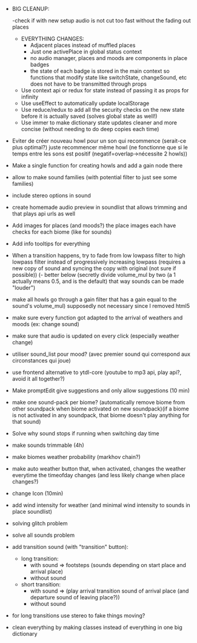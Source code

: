- BIG CLEANUP:

  -check if with new setup audio is not cut too fast without the fading out places

  - EVERYTHING CHANGES:
    - Adjacent places instead of muffled places
    - Just one activePlace in global status context
    - no audio manager, places and moods are components in place badges
    - the state of each badge is stored in the main context so functions that modify state like switchState, changeSound, etc does not have to be transmitted through props
  - Use context api or redux for state instead of passing it as props for infinity
  - Use useEffect to automatically update localStorage
  - Use reduce/redux to add all the security checks on the new state before it is actually saved (solves global state as well!)
  - Use immer to make dictionary state updates cleaner and more concise (without needing to do deep copies each time)

- Eviter de créer nouveau howl pour un son qui recommence (serait-ce plus optimal?) juste recommencer même howl (ne fonctionne que si le temps entre les sons est positif (negatif=overlap->nécessite 2 howls))
- Make a single function for creating howls and add a gain node there
- allow to make sound families (with potential filter to just see some families)
- include stereo options in sound
- create homemade audio preview in soundlist that allows trimming and that plays api urls as well
- Add images for places (and moods?) the place images each have checks for each biome (like for sounds)
- Add info tooltips for everything
- When a transition happens, try to fade from low lowpass filter to high lowpass filter instead of progressively increasing lowpass (requires a new copy of sound and syncing the copy with original (not sure if possible))
  (- better below (secretly divide volume_mul by two (a 1 actually means 0.5, and is the default) that way sounds can be made "louder")
- make all howls go through a gain filter that has a gain equal to the sound's volume_mul) supposedly not necessary since I removed html5
- make sure every function got adapted to the arrival of weathers and moods (ex: change sound)
- make sure that audio is updated on every click (especially weather change)
- utiliser sound_list pour mood? (avec premier sound qui correspond aux circonstances qui joue)
- use frontend alternative to ytdl-core (youtube to mp3 api, play api?, avoid it all together?)
- Make promptEdit give suggestions and only allow suggestions (10 min)
- make one sound-pack per biome? (automatically remove biome from other soundpack when biome activated on new soundpack)(if a biome is not activated in any soundpack, that biome doesn't play anything for that sound)
- Solve why sound stops if running when switching day time
- make sounds trimmable (4h)
- make biomes weather probability (markhov chain?)
- make auto weather button that, when activated, changes the weather everytime the timeofday changes (and less likely change when place changes?)
- change Icon (10min)
- add wind intensity for weather (and minimal wind intensity to sounds in place soundlist)
- solving glitch problem
- solve all sounds problem
- add transition sound (with "transition" button):
  - long transition:
    - with sound => footsteps (sounds depending on start place and arrival place)
    - without sound
  - short transition:
    - with sound => (play arrival transition sound of arrival place (and departure sound of leaving place?))
    - without sound
- for long transitions use stereo to fake things moving?
- clean everything by making classes instead of everything in one big dictionary
